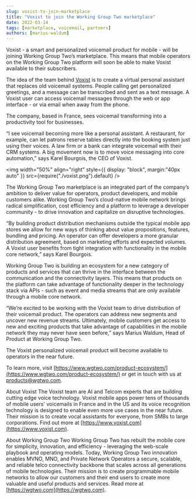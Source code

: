 ```yaml
---
slug: voxist-to-join-marketplace
title: "Voxist to join the Working Group Two marketplace"
date: 2022-03-14
tags: [marketplace, voicemail, partners]
authors: [marius-waldum]
---
```


Voxist - a smart and personalized voicemail product for mobile - will be joining Working Group Two’s marketplace. This means that mobile operators on the Working Group Two platform will soon be able to make Voxist available to their subscribers.

<!--truncate-->

The idea of the team behind [Voxist](https://www.voxist.com) is to create a virtual personal assistant that replaces old voicemail systems. People calling get personalized greetings, and a message can be transcribed and sent as a text message. A Voxist user can access voicemail messages through the web or app interface - or via email when away from the phone.

The company, based in France, sees voicemail transforming into a productivity tool for businesses.

“I see voicemail becoming more like a personal assistant. A restaurant, for example, can let patrons reserve tables directly into the booking system just using their voices. A law firm or a bank can integrate voicemail with their CRM systems. A big movement now is to move voice messaging into core automation,” says Karel Bourgois, the CEO of Voxist.

<img
  width="50%"
  align="right"
  style={{
    display: "block",
    margin:"40px auto"
  }}
  src={require("./voxist.png").default}
/>

The Working Group Two marketplace is an integrated part of the company’s ambition to deliver value for operators, product developers, and mobile customers alike. Working Group Two’s cloud-native mobile network brings radical simplification, cost efficiency and a platform to leverage a developer community - to drive innovation and capitalize on disruptive technologies.

“By building product distribution mechanisms outside the typical mobile app stores we allow for new ways of thinking about value propositions, features, bundling and pricing. An operator can offer developers a more granular distribution agreement, based on marketing efforts and expected volumes. A Voxist user benefits from tight integration with functionality in the mobile core network,” says Karel Bourgois.

Working Group Two is building an ecosystem for a new category of products and services that can thrive in the interface between the communication and the connectivity layers. This means that products on the platform can take advantage of functionality deeper in the technology stack via APIs - such as event and media streams that are only available through a mobile core network.

“We’re excited to be working with the Voxist team to drive distribution of their voicemail product. The operators can address new segments and uncover new revenue streams. Ultimately, mobile customers get access to new and exciting products that take advantage of capabilities in the mobile network they may never have seen before,” says Marius Waldum, Head of Product at Working Group Two.

The Voxist personalized voicemail product will become available to operators in the near future.

To learn more, visit [https://www.wgtwo.com/product-ecosystem/](https://www.wgtwo.com/product-ecosystem/) or get in touch with us at [products@wgtwo.com](mailto:products@wgtwo.com).

About Voxist
The Voxist team are AI and Telcom experts that are building cutting edge voice technology. Voxist mobile apps power tens of thousands of mobile users' voicemails in France and in the US and its voice recognition technology is designed to enable even more use cases in the near future. Their mission is to create vocal assistants for everyone, from SMBs to large corporations. Find out more at [https://www.voxist.com](https://www.voxist.com).

About Working Group Two
Working Group Two has rebuilt the mobile core for simplicity, innovation, and efficiency - leveraging the web-scale playbook and operating models. Today, Working Group Two innovation enables MVNO, MNO, and Private Network Operators a secure, scalable, and reliable telco connectivity backbone that scales across all generations of mobile technologies. Their mission is to create programmable mobile networks to allow our customers and their end users to create more valuable and useful products and services. Read more at [https://wgtwo.com](https://wgtwo.com).
